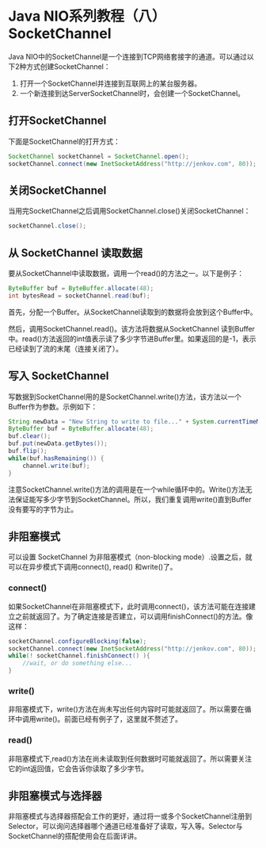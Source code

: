# Java NIO系列教程（八） SocketChannel

Java NIO中的SocketChannel是一个连接到TCP网络套接字的通道。可以通过以下2种方式创建SocketChannel：

1.  打开一个SocketChannel并连接到互联网上的某台服务器。
2.  一个新连接到达ServerSocketChannel时，会创建一个SocketChannel。



## 打开SocketChannel

下面是SocketChannel的打开方式：

``` java
SocketChannel socketChannel = SocketChannel.open();
socketChannel.connect(new InetSocketAddress("http://jenkov.com", 80));
```



## 关闭SocketChannel

当用完SocketChannel之后调用SocketChannel.close()关闭SocketChannel：

``` java
socketChannel.close();
```



## 从 SocketChannel 读取数据

要从SocketChannel中读取数据，调用一个read()的方法之一。以下是例子：

``` java
ByteBuffer buf = ByteBuffer.allocate(48);
int bytesRead = socketChannel.read(buf);
```

首先，分配一个Buffer。从SocketChannel读取到的数据将会放到这个Buffer中。

然后，调用SocketChannel.read()。该方法将数据从SocketChannel 读到Buffer中。read()方法返回的int值表示读了多少字节进Buffer里。如果返回的是-1，表示已经读到了流的末尾（连接关闭了）。



## 写入 SocketChannel

写数据到SocketChannel用的是SocketChannel.write()方法，该方法以一个Buffer作为参数。示例如下：

``` java
String newData = "New String to write to file..." + System.currentTimeMillis();
ByteBuffer buf = ByteBuffer.allocate(48);
buf.clear();
buf.put(newData.getBytes());
buf.flip();
while(buf.hasRemaining()) {
    channel.write(buf);
}

```

注意SocketChannel.write()方法的调用是在一个while循环中的。Write()方法无法保证能写多少字节到SocketChannel。所以，我们重复调用write()直到Buffer没有要写的字节为止。



## 非阻塞模式

可以设置 SocketChannel 为非阻塞模式（non-blocking mode）.设置之后，就可以在异步模式下调用connect(), read() 和write()了。



### connect()

如果SocketChannel在非阻塞模式下，此时调用connect()，该方法可能在连接建立之前就返回了。为了确定连接是否建立，可以调用finishConnect()的方法。像这样：



``` java
socketChannel.configureBlocking(false);
socketChannel.connect(new InetSocketAddress("http://jenkov.com", 80));
while(! socketChannel.finishConnect() ){
    //wait, or do something else...
}
```

### write()

非阻塞模式下，write()方法在尚未写出任何内容时可能就返回了。所以需要在循环中调用write()。前面已经有例子了，这里就不赘述了。



### read()

非阻塞模式下,read()方法在尚未读取到任何数据时可能就返回了。所以需要关注它的int返回值，它会告诉你读取了多少字节。



## 非阻塞模式与选择器

非阻塞模式与选择器搭配会工作的更好，通过将一或多个SocketChannel注册到Selector，可以询问选择器哪个通道已经准备好了读取，写入等。Selector与SocketChannel的搭配使用会在后面详讲。